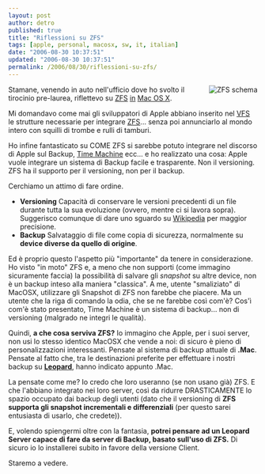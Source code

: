 ```yaml
---
layout: post
author: detro
published: true
title: "Riflessioni su ZFS"
tags: [apple, personal, macosx, sw, it, italian]
date: "2006-08-30 10:37:51"
updated: "2006-08-30 10:37:51"
permalink: /2006/08/30/riflessioni-su-zfs/
---
```


<a href="http://www.sun.com/software/solaris/zfs_learning_center.jsp"><img src="http://www.sun.com/software/solaris/img/ig_ra_solaris_zfs.gif" alt="ZFS schema" align="right" /></a>
Stamane, venendo in auto nell'ufficio dove ho svolto il tirocinio pre-laurea, riflettevo su <a href="http://opensolaris.org/os/community/zfs/">ZFS</a> <a href="http://www.detronizator.org/2006/08/18/time-machine-la-delusione-diventa-sconforto/">in</a> <a href="http://www.apple.com/macosx">Mac OS X</a>.

Mi domandavo come mai gli sviluppatori di Apple abbiano inserito nel <a href="http://en.wikipedia.org/wiki/Virtual_file_system">VFS</a> le strutture necessarie per integrare <a href="http://en.wikipedia.org/wiki/ZFS">ZFS</a>... senza poi annunciarlo al mondo intero con squilli di trombe e rulli di tamburi.

Ho infine fantasticato su COME ZFS si sarebbe potuto integrare nel discorso di Apple sul Backup, <a href="http://www.apple.com/macosx/leopard/timemachine.html">Time Machine</a> ecc... e ho realizzato una cosa: Apple vuole integrare un sistema di Backup facile
e trasparente. Non il versioning. ZFS ha il supporto per il versioning, non per il backup.

Cerchiamo un attimo di fare ordine.
<ul>
	<li><strong>Versioning</strong> Capacità di conservare le versioni precedenti di un file durante tutta la sua evoluzione (ovvero, mentre ci si lavora sopra). Suggerisco comunque
di dare uno sguardo su <a href="http://www.detronizator.org/2006/08/18/time-machine-la-delusione-diventa-sconforto/">Wikipedia</a> per maggior precisione.</li>
	<li><strong>Backup</strong> Salvataggio di file come copia di sicurezza, normalmente su <strong>device diverse da quello di origine</strong>.</li>
</ul>

Ed è proprio questo l'aspetto più "importante" da tenere in considerazione.
Ho visto "in moto" ZFS e, a meno che non supporti (come immagino sicuramente faccia) la possibilità di salvare gli <em>snapshot</em> su altre device, non è un backup inteso alla maniera "classica". A me, utente "smaliziato" di MacOSX, utilizzare gli Snapshot di ZFS non farebbe che piacere. Ma un utente che la riga di comando la odia, che se ne farebbe così com'è? Cos'ì com'è stato presentato, Time Machine è un sistema di backup... non di versioning (malgrado ne integri le qualità).

Quindi, <strong>a che cosa serviva ZFS?</strong>
Io immagino che Apple, per i suoi server, non usi lo stesso identico MacOSX che vende a noi: di sicuro è pieno di personalizzazioni interessanti. 
Pensate al sistema di backup attuale di <strong>.Mac</strong>. 
Pensate al fatto che, tra le destinazioni preferite per effettuare i nostri backup su <a href="http://www.apple.com/macosx/leopard/"><strong>Leopard</strong></a>, hanno indicato appunto .Mac.

La pensate come me? Io credo che loro useranno (se non usano già) ZFS. E che l'abbiano integrato nei loro server, così da ridurre DRASTICAMENTE lo spazio occupato dai backup degli utenti (dato che il versioning di <strong>ZFS supporta gli snapshot incrementali e differenziali</strong> (per questo sarei entusiasta di usarlo, che credete)). 

E, volendo spiengermi oltre con la fantasia, <strong>potrei pensare ad un Leopard Server capace di fare da server di Backup, basato sull'uso di ZFS.</strong> Di sicuro io lo installerei subito in favore della versione Client.

Staremo a vedere.
